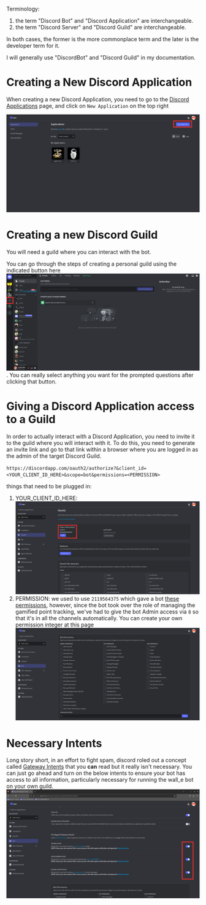 Terminology:

1. the term "Discord Bot" and "Discord Application" are interchangeable.
2. the term "Discord Server" and "Discord Guild" are interchangeable.

In both cases, the former is the more commonplace term and the later is the developer term for it.

I will generally use "DiscordBot" and "Discord Guild" in my documentation.


# Creating a New Discord Application

When creating a new Discord Application, you need to go to the [Discord Applications](https://discord.com/developers/applications) page, and click on `New Application` on the top right

![Add New Application](add_new_application.png)

# Creating a new Discord Guild

You will need a guild where you can interact with the bot.

You can go through the steps of creating a personal guild using the indicated button here
![Create new guild](create_discord_guild.png). You can really select anything you want for the prompted questions after clicking that button.

# Giving a Discord Application access to a Guild

In order to actually interact with a Discord Application, you need to invite it to the guild where you will interact with it. To do this, you need to generate an invite link and go to that link within a browser where you are logged in as the admin of the target Discord Guild.

`https://discordapp.com/oauth2/authorize?&client_id=<YOUR_CLIENT_ID_HERE>&scope=bot&permissions=<PERMISSION>`

things that need to be plugged in:
 1. YOUR_CLIENT_ID_HERE: ![getting client id](get_client_id.png)
 2. PERMISSION: we used to use `2119564375` which gave a bot [these permissions](https://discordlookup.com/permissions-calculator/2119564375), however, since the bot took over the role of managing the gamified point tracking, we've had to give the bot Admin access via `8` so that it's in all the channels automatically. You can create your own permission integer at this page ![Create bot permission integer](create_permission_integer.png)


# Necessary Intents

Long story short, in an effort to fight spam, discord roled out a concept called [Gateway Intents](https://discord.com/developers/docs/topics/gateway#gateway-intents) that you __can__ read but it really isn't necessary. You can just go ahead and turn on the below intents to ensure your bot has access to all information, particularly necessary for running the wall_e bot on your own guild.
![Granting Intents](granting_intents.png)